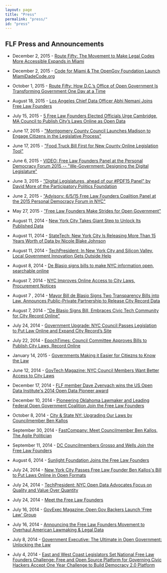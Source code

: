 ```yaml
---
layout: page
title: "Press"
permalink: "press/"
id: "press"
---
```



## FLF Press and Announcements

* December 2, 2015 - [Route Fifty: The Movement to Make Legal Codes More Accessible Expands in Miami](http://www.routefifty.com/2015/12/miami-dade-county-decoded/124149/)

* December 2, 2015 - [Code for Miami & The OpenGov Foundation Launch MiamiDadeCode.org](http://opengovfoundation.org/release-code-for-miami-the-opengov-foundation-launch-miamidadecode-org/)

* October 1, 2015 - [Route Fifty: How D.C.’s Office of Open Government Is Transforming Government One Day at a Time](http://www.routefifty.com/2015/10/dc-office-open-government/122451/)

* August 18, 2015 - [Los Angeles Chief Data Officer Abhi Nemani Joins Free Law Founders](http://opengovfoundation.org/release-los-angeles-chief-data-officer-abhi-nemani-joins-free-law-founders/)

* July 15, 2015 - [5 Free Law Founders Elected Officials Urge Cambridge, MA Council to Publish City’s Laws Online as Open Data](http://opengovfoundation.org/free-law-founders-urge-cambridge-ma-council-to-open-their-laws-online/)

* June 17, 2015 - ["Montgomery County Council Launches Madison to Engage Citizens in the Legislative Process"](http://opengovfoundation.org/montgomery-county-launches-madison-to-engage-citizens-in-the-legislative-process/)

* June 17, 2015 - ["Food Truck Bill First for New County Online Legislation Tool"](http://www.mymcmedia.org/food-truck-bill-first-for-new-county-online-legislation-tool/)

* June 6, 2015 - [VIDEO: Free Law Founders Panel at the Personal Democracy Forum 2015 -- "We-Government: Designing the Digital Legislature"](https://www.youtube.com/watch?v=Rh9CdySY-3o/)

* June 3, 2015 - ["Digital Legislatures, ahead of our #PDF15 Panel" by David More of the Participatory Politics Foundation](http://www.participatorypolitics.org/digital-legislatures-ahead-of-our-pdf15-panel/)

* June 2, 2015 - ["Advisory: 6/5/15 Free Law Founders Coalition Panel at the 2015 Personal Democracy Forum in NYC"](http://opengovfoundation.org/advisory-free-law-founders-coalition-panel-at-the-2015-personal-democracy-forum/)

* May 27, 2015 - ["Free Law Founders Make Strides for Open Government"](http://www.govtech.com/data/Free-Law-Founders-Make-Strides-for-Open-Government.html)

* August 11, 2014 - [New York City Takes Giant Step to Unlock Its Published Data](http://m.govexec.com/state-local/2014/08/nyc-city-record-de-blasio-data/91076/)

* August 11, 2014 - [StateTech: New York City Is Releasing More Than 15 Years Worth of Data by Nicole Blake Johnson](http://www.statetechmagazine.com/article/2014/08/why-new-york-city-releasing-more-15-years-worth-data)

* August 11, 2014 - [TechPresident: In New York City and Silicon Valley, Local Government Innovation Gets Outside Help](http://techpresident.com/news/25231/new-york-city-and-silicon-valley-local-government-innovation-gets-outside-help)

* August 8, 2014 - [De Blasio signs bills to make NYC information open, searchable online](http://www.brooklyneagle.com/articles/2014/8/8/de-blasio-signs-bills-make-nyc-information-open-searchable-online) 

* August 7, 2014 - [NYC Improves Online Access to City Laws, Procurement Notices](http://www.govtech.com/local/NYC-Improves-Online-Access-to-City-Laws-Procurement-Notices.html)

* August 7 , 2014 - [Mayor Bill de Blasio Signs Two Transparency Bills into Law, Announces Public-Private Partnership to Release City Record Data](http://www.benkallos.com/press-release/mayor-bill-de-blasio-signs-two-transparency-bills-law-announces-public-private-partner)

* August 7, 2014 - ["De Blasio Signs Bill, Embraces Civic Tech Community for City Record Online"](http://www.gothamgazette.com/index.php/government/5211-de-blasio-embraces-civic-tech-bill-city-record-online) 

* July 24, 2014 - [Government Upgrade: NYC Council Passes Legislation to Put Law Online and Expand City Record’s Site](http://www.benkallos.com/press-release/government-upgrade-nyc-council-passes-legislation-put-law-online-and-expand-city-recor)

* July 22, 2014 - [EpochTimes: Council Committee Approves Bills to Publish City Laws, Record Online](http://www.theepochtimes.com/n3/810720-council-committee-approves-bills-to-publish-city-laws-record-online/)

* January 14, 2015 - [Governments Making it Easier for Citiezns to Know the Law](http://www.governing.com/columns/tech-talk/gov-legal-codes-open-data.html)

* June 12, 2014 - [GovTech Magazine: NYC Council Members Want Better Access to City Laws](http://www.govtech.com/data/NYC-Council-Members-Want-Better-Access-to-City-Laws.html)

* December 17, 2014 - [FLF member Dave Zvenyach wins the US Open Data Institute's 2014 Open Data Pioneer award](https://usodi.org/2014/12/17/zvenyach/)

* December 10, 2014 - [Pioneering Oklahoma Lawmaker and Leading Federal Open Government Coalition Join the Free Law Founders](http://www.opengovfoundation.org/pioneering-oklahoma-lawmaker-and-leading-federal-open-government-coalition-join-the-free-law-founders/)

* October 8, 2014 - [City & State NY: Upgrading Our Laws by Councilmember Ben Kallos](http://www.cityandstateny.com/2/politics/new-york-city/upgrading-our-laws.html#.VDVqiSldU7v)

* September 30, 2014 - [FastCompany: Meet Councilmember Ben Kallos, The Agile Politician](http://www.fastcolabs.com/3036094/meet-councilman-ben-kallos-the-agile-politician)

* September 11, 2014 - [DC Councilmembers Grosso and Wells Join the Free Law Founders](http://www.opengovfoundation.org/d-c-council-members-grosso-wells-join-the-free-law-founders/)

* August 6, 2014 - [Sunlight Foundation Joins the Free Law Founders](http://opengovfoundation.org/sunlight-foundation-joins-the-free-law-founders/)

* July 24, 2014 - [New York City Passes Free Law Founder Ben Kallos's Bill to Put Laws Online in Open Formats](http://www.benkallos.com/press-release/government-upgrade-nyc-council-passes-legislation-put-law-online-and-expand-city-recor) 

* July 24, 2014 - [TechPresident: NYC Open Data Advocates Focus on Quality and Value Over Quantity](http://techpresident.com/news/25201/nyc-open-data-advocates-focused-quality-over-quantity)

* July 24, 2014 - [Meet the Free Law Founders](http://opengovfoundation.org/meet-the-free-law-founders-coalition/)

* July 16, 2014 - [GovExec Magazine: Open Gov Backers Launch 'Free Law' Group](http://www.govexec.com/state-local/2014/07/free-law-founders-open-data-nyc-san-francisco-dc-chicago-boston/88858/)

* July 16, 2014 - [Announcing the Free Law Founders Movement to Overhaul American Lawmaking & Legal Data](http://opengovfoundation.org/nationwide-coalition-of-city-officials-and-civic-technologists-announce-free-law-founders-movement-to-reinvent-u-s-lawmaking/)

* July 8, 2014 - [Government Executive: The Ultimate in Open Government: Unlocking the Law](http://www.govexec.com/state-local/2014/07/ultimate-open-government-unlocking-laws/87997/)

* July 4, 2014 - [East and West Coast Legislators Set National Free Law Founders Challenge: Free and Open Source Platform for Governing Civic Hackers Accept One Year Challenge to Build Democracy 2.0 Platform](http://benkallos.com/press-release/east-and-west-coast-legislators-set-national-free-law-founders-challenge-free-and-open)
